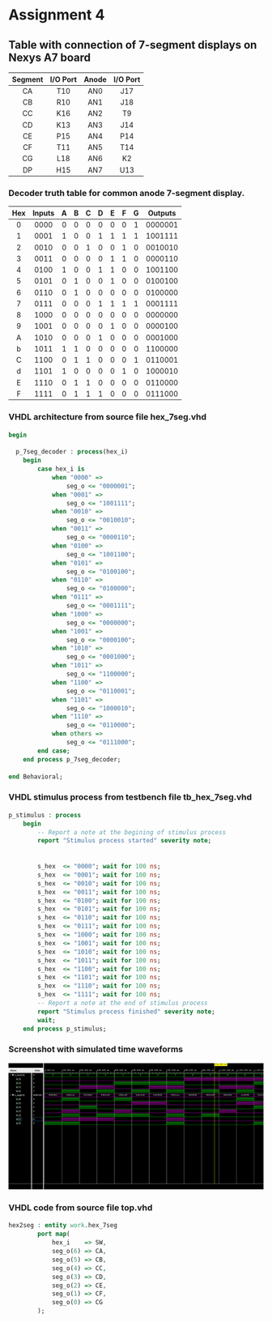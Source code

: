 # Assignment 4
## Table with connection of 7-segment displays on Nexys A7 board
| **Segment** | **I/O Port** | **Anode** | **I/O Port** | 
| :-: | :-: |  :-: | :-: |
| CA | T10 | AN0 | J17 | 
| CB | R10 | AN1 | J18 |
| CC | K16 | AN2 | T9 |
| CD | K13 | AN3 | J14 |
| CE | P15 | AN4 | P14 |
| CF | T11 | AN5 | T14 |
| CG | L18 | AN6 | K2 |
| DP | H15 | AN7 | U13  |


### Decoder truth table for common anode 7-segment display.

| **Hex** | **Inputs** | **A** | **B** | **C** | **D** | **E** | **F** | **G** | **Outputs** |
| :-: | :-:  |  :-:  |  :-:  |  :-:  |  :-:  |  :-:  |  :-:  |  :-:  |  :-:  |
| 0 | 0000 | 0 | 0 | 0 | 0 | 0 | 0 | 1 | 0000001 | 
| 1 | 0001 | 1 | 0 | 0 | 1 | 1 | 1 | 1 | 1001111 |
| 2 | 0010 | 0 | 0 | 1 | 0 | 0 | 1 | 0 | 0010010 |
| 3 | 0011 | 0 | 0 | 0 | 0 | 1 | 1 | 0 | 0000110 |
| 4 | 0100 | 1 | 0 | 0 | 1 | 1 | 0 | 0 | 1001100 |
| 5 | 0101 | 0 | 1 | 0 | 0 | 1 | 0 | 0 | 0100100 |
| 6 | 0110 | 0 | 1 | 0 | 0 | 0 | 0 | 0 | 0100000 |
| 7 | 0111 | 0 | 0 | 0 | 1 | 1 | 1 | 1 | 0001111 |
| 8 | 1000 | 0 | 0 | 0 | 0 | 0 | 0 | 0 | 0000000 |
| 9 | 1001 | 0 | 0 | 0 | 0 | 1 | 0 | 0 | 0000100 |
| A | 1010 | 0 | 0 | 0 | 1 | 0 | 0 | 0 | 0001000 |
| b | 1011 | 1 | 1 | 0 | 0 | 0 | 0 | 0 | 1100000 |
| C | 1100 | 0 | 1 | 1 | 0 | 0 | 0 | 1 | 0110001 |
| d | 1101 | 1 | 0 | 0 | 0 | 0 | 1 | 0 | 1000010 |
| E | 1110 | 0 | 1 | 1 | 0 | 0 | 0 | 0 | 0110000 |
| F | 1111 | 0 | 1 | 1 | 1 | 0 | 0 | 0 | 0111000 |

### VHDL architecture from source file hex_7seg.vhd
```vhdl
begin
    
  p_7seg_decoder : process(hex_i)  
    begin                       
        case hex_i is
            when "0000" =>
                seg_o <= "0000001";
            when "0001" =>
                seg_o <= "1001111";
            when "0010" =>
                seg_o <= "0010010";
            when "0011" =>
                seg_o <= "0000110";
            when "0100" =>
                seg_o <= "1001100";
            when "0101" =>
                seg_o <= "0100100";   
            when "0110" =>
                seg_o <= "0100000";  
            when "0111" =>
                seg_o <= "0001111";
            when "1000" =>
                seg_o <= "0000000";
            when "1001" =>
                seg_o <= "0000100";
            when "1010" =>
                seg_o <= "0001000";
            when "1011" =>
                seg_o <= "1100000";
            when "1100" =>
                seg_o <= "0110001";
            when "1101" =>
                seg_o <= "1000010";
            when "1110" =>
                seg_o <= "0110000";
            when others =>
                seg_o <= "0111000"; 
        end case;
    end process p_7seg_decoder;

end Behavioral;
```
### VHDL stimulus process from testbench file tb_hex_7seg.vhd
```vhdl
p_stimulus : process
    begin
        -- Report a note at the begining of stimulus process
        report "Stimulus process started" severity note;
               
        
        s_hex  <= "0000"; wait for 100 ns;
        s_hex  <= "0001"; wait for 100 ns;
        s_hex  <= "0010"; wait for 100 ns;
        s_hex  <= "0011"; wait for 100 ns;
        s_hex  <= "0100"; wait for 100 ns;
        s_hex  <= "0101"; wait for 100 ns;  
        s_hex  <= "0110"; wait for 100 ns; 
        s_hex  <= "0111"; wait for 100 ns;  
        s_hex  <= "1000"; wait for 100 ns;
        s_hex  <= "1001"; wait for 100 ns;
        s_hex  <= "1010"; wait for 100 ns;      
        s_hex  <= "1011"; wait for 100 ns;
        s_hex  <= "1100"; wait for 100 ns;   
        s_hex  <= "1101"; wait for 100 ns;  
        s_hex  <= "1110"; wait for 100 ns;
        s_hex  <= "1111"; wait for 100 ns; 
        -- Report a note at the end of stimulus process
        report "Stimulus process finished" severity note;
        wait;
    end process p_stimulus;
```

### Screenshot with simulated time waveforms
![](https://github.com/viliam-putz/Digital-electronics-1/blob/main/04-segment/screen1.png)

### VHDL code from source file top.vhd
```vhdl
hex2seg : entity work.hex_7seg
        port map(
            hex_i    => SW,
            seg_o(6) => CA,
            seg_o(5) => CB,
            seg_o(4) => CC,
            seg_o(3) => CD,
            seg_o(2) => CE,
            seg_o(1) => CF,
            seg_o(0) => CG
        );
```
